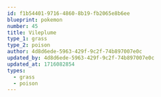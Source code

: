 ```yaml
---
id: f1b54401-9716-4860-8b19-fb2065e8b6ee
blueprint: pokemon
number: 45
title: Vileplume
type_1: grass
type_2: poison
author: 4d8d6ede-5963-429f-9c2f-74b897007e0c
updated_by: 4d8d6ede-5963-429f-9c2f-74b897007e0c
updated_at: 1716082854
types:
  - grass
  - poison
---
```

